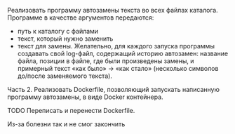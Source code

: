 Реализовать программу автозамены текста во всех файлах каталога.
Программе в качестве аргументов передаются:

* путь к каталогу с файлами
* текст, который нужно заменить
* текст для замены.
Желательно, для каждого запуска программы создавать свой log-файл, содержащий историю автозамен: название файла, позиции в файле, где были произведены замены, и примерный текст «как было» -> «как стало» (несколько символов до/после заменяемого текста).

Часть 2.
Реализовать Dockerfile, позволяющий запускать написанную программу автозамены, в виде Docker контейнера.


TODO
Переписать и перенести Dockerfile.


Из-за болезни так и не смог закончить
